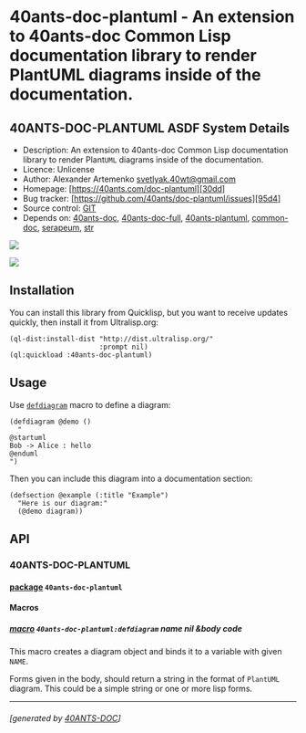 <a id="x-2840ANTS-DOC-PLANTUML-DOCS-2FINDEX-3A-40README-2040ANTS-DOC-2FLOCATIVES-3ASECTION-29"></a>

# 40ants-doc-plantuml - An extension to 40ants-doc Common Lisp documentation library to render PlantUML diagrams inside of the documentation.

<a id="40-ants-doc-plantuml-asdf-system-details"></a>

## 40ANTS-DOC-PLANTUML ASDF System Details

* Description: An extension to 40ants-doc Common Lisp documentation library to render Plant`UML` diagrams inside of the documentation.
* Licence: Unlicense
* Author: Alexander Artemenko <svetlyak.40wt@gmail.com>
* Homepage: [https://40ants.com/doc-plantuml][30dd]
* Bug tracker: [https://github.com/40ants/doc-plantuml/issues][95d4]
* Source control: [GIT][a2c9]
* Depends on: [40ants-doc][2c00], [40ants-doc-full][a797], [40ants-plantuml][80dc], [common-doc][fceb], [serapeum][c41d], [str][ef7f]

[![](https://github-actions.40ants.com/40ants/doc-plantuml/matrix.svg?only=ci.run-tests)][20ac]

![](http://quickdocs.org/badge/40ants-doc-plantuml.svg)

<a id="x-2840ANTS-DOC-PLANTUML-DOCS-2FINDEX-3A-3A-40INSTALLATION-2040ANTS-DOC-2FLOCATIVES-3ASECTION-29"></a>

## Installation

You can install this library from Quicklisp, but you want to receive updates quickly, then install it from Ultralisp.org:

```
(ql-dist:install-dist "http://dist.ultralisp.org/"
                      :prompt nil)
(ql:quickload :40ants-doc-plantuml)
```
<a id="x-2840ANTS-DOC-PLANTUML-DOCS-2FINDEX-3A-3A-40SHORT-USAGE-2040ANTS-DOC-2FLOCATIVES-3ASECTION-29"></a>

## Usage

Use [`defdiagram`][8ebd] macro to define a diagram:

```
(defdiagram @demo ()
  "
@startuml
Bob -> Alice : hello
@enduml
")
```
Then you can include this diagram into a documentation section:

```
(defsection @example (:title "Example")
  "Here is our diagram:"
  (@demo diagram))
```
<a id="x-2840ANTS-DOC-PLANTUML-DOCS-2FINDEX-3A-3A-40API-2040ANTS-DOC-2FLOCATIVES-3ASECTION-29"></a>

## API

<a id="x-2840ANTS-DOC-PLANTUML-DOCS-2FINDEX-3A-3A-4040ANTS-DOC-PLANTUML-3FPACKAGE-2040ANTS-DOC-2FLOCATIVES-3ASECTION-29"></a>

### 40ANTS-DOC-PLANTUML

<a id="x-28-23A-28-2819-29-20BASE-CHAR-20-2E-20-2240ANTS-DOC-PLANTUML-22-29-20PACKAGE-29"></a>

#### [package](b85c) `40ants-doc-plantuml`

<a id="x-2840ANTS-DOC-PLANTUML-DOCS-2FINDEX-3A-3A-7C-4040ANTS-DOC-PLANTUML-3FMacros-SECTION-7C-2040ANTS-DOC-2FLOCATIVES-3ASECTION-29"></a>

#### Macros

<a id="x-2840ANTS-DOC-PLANTUML-3ADEFDIAGRAM-20-2840ANTS-DOC-2FLOCATIVES-3AMACRO-29-29"></a>

##### [macro](a7f6) `40ants-doc-plantuml:defdiagram` name nil &body code

This macro creates a diagram object and binds it to a variable with given `NAME`.

Forms given in the body, should return a string in the format of `PlantUML` diagram.
This could be a simple string or one or more lisp forms.


[30dd]: https://40ants.com/doc-plantuml
[8ebd]: https://40ants.com/doc-plantuml/#x-2840ANTS-DOC-PLANTUML-3ADEFDIAGRAM-20-2840ANTS-DOC-2FLOCATIVES-3AMACRO-29-29
[a2c9]: https://github.com/40ants/doc-plantuml
[20ac]: https://github.com/40ants/doc-plantuml/actions
[b85c]: https://github.com/40ants/doc-plantuml/blob/5a1fabd2af397f157ab76c45c4dee32ece7c7379/src/core.lisp#L1
[a7f6]: https://github.com/40ants/doc-plantuml/blob/5a1fabd2af397f157ab76c45c4dee32ece7c7379/src/core.lisp#L40
[95d4]: https://github.com/40ants/doc-plantuml/issues
[2c00]: https://quickdocs.org/40ants-doc
[a797]: https://quickdocs.org/40ants-doc-full
[80dc]: https://quickdocs.org/40ants-plantuml
[fceb]: https://quickdocs.org/common-doc
[c41d]: https://quickdocs.org/serapeum
[ef7f]: https://quickdocs.org/str

* * *
###### [generated by [40ANTS-DOC](https://40ants.com/doc/)]
